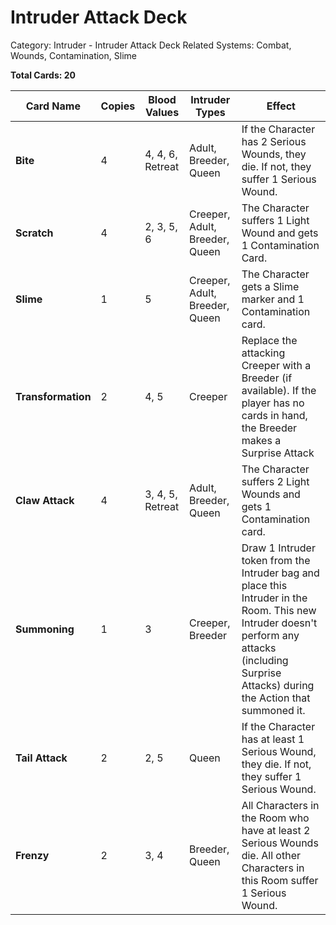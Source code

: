 # Intruder Attack Deck

Category: Intruder - Intruder Attack Deck
Related Systems: Combat, Wounds, Contamination, Slime

**Total Cards: 20**

| Card Name          | Copies | Blood Values     | Intruder Types                 | Effect                                                                                                                                                                                          |
| ------------------ | ------ | ---------------- | ------------------------------ | ----------------------------------------------------------------------------------------------------------------------------------------------------------------------------------------------- |
| **Bite**           | 4      | 4, 4, 6, Retreat | Adult, Breeder, Queen          | If the Character has 2 Serious Wounds, they die. If not, they suffer 1 Serious Wound.                                                                                                           |
| **Scratch**        | 4      | 2, 3, 5, 6       | Creeper, Adult, Breeder, Queen | The Character suffers 1 Light Wound and gets 1 Contamination Card.                                                                                                                              |
| **Slime**          | 1      | 5                | Creeper, Adult, Breeder, Queen | The Character gets a Slime marker and 1 Contamination card.                                                                                                                                     |
| **Transformation** | 2      | 4, 5             | Creeper                        | Replace the attacking Creeper with a Breeder (if available). If the player has no cards in hand, the Breeder makes a Surprise Attack                                                            |
| **Claw Attack**    | 4      | 3, 4, 5, Retreat | Adult, Breeder, Queen          | The Character suffers 2 Light Wounds and gets 1 Contamination card.                                                                                                                             |
| **Summoning**      | 1      | 3                | Creeper, Breeder               | Draw 1 Intruder token from the Intruder bag and place this Intruder in the Room. This new Intruder doesn't perform any attacks (including Surprise Attacks) during the Action that summoned it. |
| **Tail Attack**    | 2      | 2, 5             | Queen                          | If the Character has at least 1 Serious Wound, they die. If not, they suffer 1 Serious Wound.                                                                                                   |
| **Frenzy**         | 2      | 3, 4             | Breeder, Queen                 | All Characters in the Room who have at least 2 Serious Wounds die. All other Characters in this Room suffer 1 Serious Wound.                                                                    |
